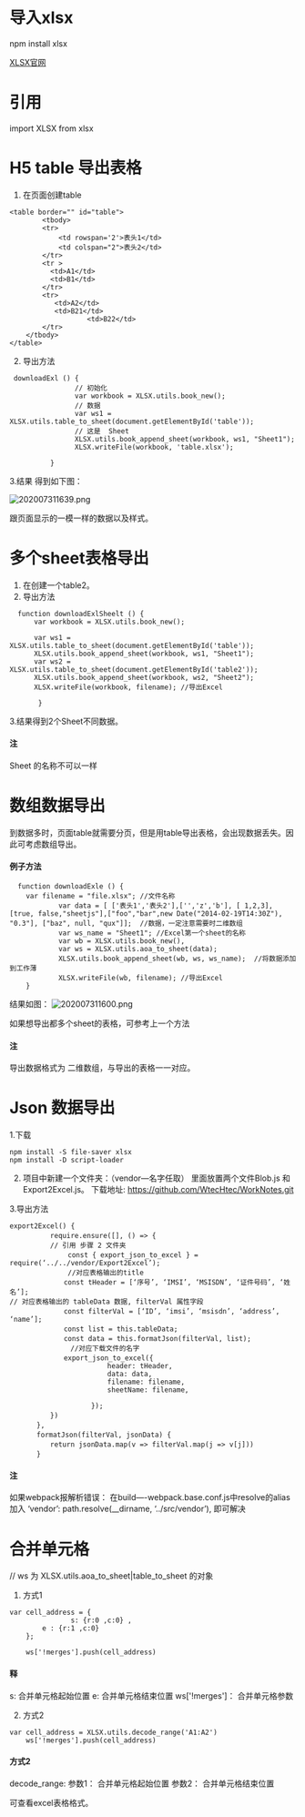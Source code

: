 
# 导入xlsx
npm install xlsx

[XLSX官网](https://www.npmjs.com/package/xlsx-import)
# 引用
import XLSX from xlsx

# H5 table 导出表格

1. 在页面创建table
```
<table border="" id="table">
    	<tbody>
		<tr>
			<td rowspan='2'>表头1</td>
			<td colspan="2">表头2</td>
		</tr>
		<tr >
		  <td>A1</td>
		  <td>B1</td>
		</tr>
		<tr>
		   <td>A2</td>
		   <td>B21</td>
                   <td>B22</td>
		</tr>
	</tbody>
</table>
```

2. 导出方法

```
 downloadExl () {
                // 初始化
                var workbook = XLSX.utils.book_new();
                // 数据
                var ws1 = XLSX.utils.table_to_sheet(document.getElementById('table'));
                // 这是  Sheet
                XLSX.utils.book_append_sheet(workbook, ws1, "Sheet1");
                XLSX.writeFile(workbook, 'table.xlsx');
                
          }
```

3.结果
得到如下图：

![202007311639.png](https://imgconvert.csdnimg.cn/aHR0cHM6Ly9zcnEuY29vbC91cGxvYWQvMjAyMC83LzIwMjAwNzMxMTYzOS1hMmEyNjUzMjIxZTk0MDVlYjI5NjAzY2EzNDJkYWRmOS5wbmc?x-oss-process=image/format,png)

跟页面显示的一模一样的数据以及样式。

# 多个sheet表格导出

1. 在创建一个table2。
2. 导出方法
```
  function downloadExlSheelt () {
	  var workbook = XLSX.utils.book_new();
	   
	  var ws1 = XLSX.utils.table_to_sheet(document.getElementById('table'));
	  XLSX.utils.book_append_sheet(workbook, ws1, "Sheet1");
	  var ws2 = XLSX.utils.table_to_sheet(document.getElementById('table2'));
	  XLSX.utils.book_append_sheet(workbook, ws2, "Sheet2");
	  XLSX.writeFile(workbook, filename); //导出Excel
	   
	   }
```
3.结果得到2个Sheet不同数据。
#### 注
Sheet 的名称不可以一样


# 数组数据导出

到数据多时，页面table就需要分页，但是用table导出表格，会出现数据丢失。因此可考虑数组导出。
#### 例子方法
```
  function downloadExle () {
	var filename = "file.xlsx"; //文件名称
	        var data = [ ['表头1','表头2'],['','z','b'], [ 1,2,3],[true, false,"sheetjs"],["foo","bar",new Date("2014-02-19T14:30Z"), "0.3"], ["baz", null, "qux"]];  //数据，一定注意需要时二维数组
	        var ws_name = "Sheet1"; //Excel第一个sheet的名称
	        var wb = XLSX.utils.book_new(), 
	        var ws = XLSX.utils.aoa_to_sheet(data);
	        XLSX.utils.book_append_sheet(wb, ws, ws_name);  //将数据添加到工作薄
	        XLSX.writeFile(wb, filename); //导出Excel
	}

```
结果如图：
![202007311600.png](https://imgconvert.csdnimg.cn/aHR0cHM6Ly9zcnEuY29vbC91cGxvYWQvMjAyMC83LzIwMjAwNzMxMTYwMC00ZDcwMzQ4Y2Q0ODk0YTdhOTBiMzhiMzZlYzU5MWY5MC5wbmc?x-oss-process=image/format,png)

如果想导出都多个sheet的表格，可参考上一个方法

#### 注

导出数据格式为 二维数组，与导出的表格一一对应。

# Json 数据导出

1.下载 
```
npm install -S file-saver xlsx
npm install -D script-loader

```

2. 项目中新建一个文件夹：（vendor—名字任取）
里面放置两个文件Blob.js 和 Export2Excel.js。
下载地址: https://github.com/WtecHtec/WorkNotes.git

3.导出方法

```
export2Excel() {
　　　　　　require.ensure([], () => {
　　　　　　// 引用 步骤 2 文件夹
　　　　　　　 　const { export_json_to_excel } = require(‘../../vendor/Export2Excel’);
　　　　　　　 　//对应表格输出的title
　　　　　　　　const tHeader = [‘序号’, ‘IMSI’, ‘MSISDN’, ‘证件号码’, ‘姓名’];
// 对应表格输出的 tableData 数据, filterVal 属性字段
　　　　　　　　const filterVal = [‘ID’, ‘imsi’, ‘msisdn’, ‘address’, ‘name’];
　　　　　　　　const list = this.tableData;
　　　　　　　　const data = this.formatJson(filterVal, list);
　　　　　　　　　//对应下载文件的名字
　　　　　　　　export_json_to_excel({
                        header: tHeader,
                        data: data,
                        filename: filename,
                        sheetName: filename,
                       
                    });
　　　　　　})
　　　　},
　　　　formatJson(filterVal, jsonData) {
　　　　　　return jsonData.map(v => filterVal.map(j => v[j]))
　　　　}
```
#### 注
如果webpack报解析错误：
在build—-webpack.base.conf.js中resolve的alias加入 ‘vendor’: path.resolve(__dirname, ‘../src/vendor’),
即可解决

# 合并单元格
// ws 为  XLSX.utils.aoa_to_sheet|table_to_sheet 的对象

1. 方式1

```
var cell_address = { 
               s: {r:0 ,c:0} ,
		e : {r:1 ,c:0}
	}; 
			
	ws['!merges'].push(cell_address)
```
#### 释
s: 合并单元格起始位置
e:  合并单元格结束位置
ws['!merges']： 合并单元格参数

2. 方式2
```
var cell_address = XLSX.utils.decode_range('A1:A2') 
    ws['!merges'].push(cell_address)
```
####  方式2
decode_range:
 参数1： 合并单元格起始位置
参数2： 合并单元格结束位置

可查看excel表格格式。
